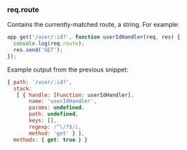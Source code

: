 <!---
 Copyright (c) 2016 StrongLoop, IBM, and Express Contributors
 License: MIT
-->

<h3 id='req.route'>req.route</h3>

Contains the currently-matched route, a string.  For example:

~~~js
app.get('/user/:id?', function userIdHandler(req, res) {
  console.log(req.route);
  res.send('GET');
});
~~~

Example output from the previous snippet:

~~~js
{ path: '/user/:id?',
  stack:
   [ { handle: [Function: userIdHandler],
       name: 'userIdHandler',
       params: undefined,
       path: undefined,
       keys: [],
       regexp: /^\/?$/i,
       method: 'get' } ],
  methods: { get: true } }
~~~
